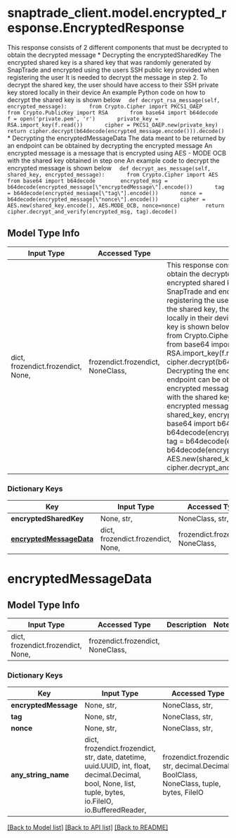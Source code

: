 # snaptrade_client.model.encrypted_response.EncryptedResponse

This response consists of 2 different components that must be decrypted to obtain the decrypted message  * Decrypting the encryptedSharedKey    The encrypted shared key is a shared key that was randomly generated by SnapTrade and encrypted using the users SSH public key provided when registering the user   It is needed to decrypt the message in step 2.    To decrypt the shared key, the user should have access to their SSH private key stored locally in their device    An example Python code on how to decrypt the shared key is shown below    ```   def decrypt_rsa_message(self, encrypted_message):       from Crypto.Cipher import PKCS1_OAEP       from Crypto.PublicKey import RSA       from base64 import b64decode        f = open('private.pem', 'r')       private_key = RSA.import_key(f.read())       cipher = PKCS1_OAEP.new(private_key)        return cipher.decrypt(b64decode(encrypted_message.encode())).decode()   ```  * Decrypting the encryptedMessageData     The data meant to be returned by an endpoint can be obtained by decrypting the encrypted message     An encrypted message is a message that is encrypted using AES - MODE OCB with the shared key obtained in step one    An example code to decrypt the encrypted message is shown below    ```   def decrypt_aes_message(self, shared_key, encrypted_message):       from Crypto.Cipher import AES       from base64 import b64decode        encrypted_msg = b64decode(encrypted_message[\"encryptedMessage\"].encode())       tag = b64decode(encrypted_message[\"tag\"].encode())       nonce = b64decode(encrypted_message[\"nonce\"].encode())       cipher = AES.new(shared_key.encode(), AES.MODE_OCB, nonce=nonce)        return cipher.decrypt_and_verify(encrypted_msg, tag).decode()   ``` 

## Model Type Info
Input Type | Accessed Type | Description | Notes
------------ | ------------- | ------------- | -------------
dict, frozendict.frozendict, None,  | frozendict.frozendict, NoneClass,  | This response consists of 2 different components that must be decrypted to obtain the decrypted message  * Decrypting the encryptedSharedKey    The encrypted shared key is a shared key that was randomly generated by SnapTrade and encrypted using the users SSH public key provided when registering the user   It is needed to decrypt the message in step 2.    To decrypt the shared key, the user should have access to their SSH private key stored locally in their device    An example Python code on how to decrypt the shared key is shown below    &#x60;&#x60;&#x60;   def decrypt_rsa_message(self, encrypted_message):       from Crypto.Cipher import PKCS1_OAEP       from Crypto.PublicKey import RSA       from base64 import b64decode        f &#x3D; open(&#x27;private.pem&#x27;, &#x27;r&#x27;)       private_key &#x3D; RSA.import_key(f.read())       cipher &#x3D; PKCS1_OAEP.new(private_key)        return cipher.decrypt(b64decode(encrypted_message.encode())).decode()   &#x60;&#x60;&#x60;  * Decrypting the encryptedMessageData     The data meant to be returned by an endpoint can be obtained by decrypting the encrypted message     An encrypted message is a message that is encrypted using AES - MODE OCB with the shared key obtained in step one    An example code to decrypt the encrypted message is shown below    &#x60;&#x60;&#x60;   def decrypt_aes_message(self, shared_key, encrypted_message):       from Crypto.Cipher import AES       from base64 import b64decode        encrypted_msg &#x3D; b64decode(encrypted_message[\&quot;encryptedMessage\&quot;].encode())       tag &#x3D; b64decode(encrypted_message[\&quot;tag\&quot;].encode())       nonce &#x3D; b64decode(encrypted_message[\&quot;nonce\&quot;].encode())       cipher &#x3D; AES.new(shared_key.encode(), AES.MODE_OCB, nonce&#x3D;nonce)        return cipher.decrypt_and_verify(encrypted_msg, tag).decode()   &#x60;&#x60;&#x60;  | 

### Dictionary Keys
Key | Input Type | Accessed Type | Description | Notes
------------ | ------------- | ------------- | ------------- | -------------
**encryptedSharedKey** | None, str,  | NoneClass, str,  |  | [optional] 
**[encryptedMessageData](#encryptedMessageData)** | dict, frozendict.frozendict, None,  | frozendict.frozendict, NoneClass,  |  | [optional] 

# encryptedMessageData

## Model Type Info
Input Type | Accessed Type | Description | Notes
------------ | ------------- | ------------- | -------------
dict, frozendict.frozendict, None,  | frozendict.frozendict, NoneClass,  |  | 

### Dictionary Keys
Key | Input Type | Accessed Type | Description | Notes
------------ | ------------- | ------------- | ------------- | -------------
**encryptedMessage** | None, str,  | NoneClass, str,  |  | [optional] 
**tag** | None, str,  | NoneClass, str,  |  | [optional] 
**nonce** | None, str,  | NoneClass, str,  |  | [optional] 
**any_string_name** | dict, frozendict.frozendict, str, date, datetime, uuid.UUID, int, float, decimal.Decimal, bool, None, list, tuple, bytes, io.FileIO, io.BufferedReader,  | frozendict.frozendict, str, decimal.Decimal, BoolClass, NoneClass, tuple, bytes, FileIO | any string name can be used but the value must be the correct type | [optional]

[[Back to Model list]](../../README.md#documentation-for-models) [[Back to API list]](../../README.md#documentation-for-api-endpoints) [[Back to README]](../../README.md)

